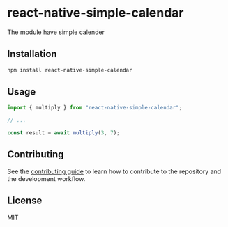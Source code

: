 # react-native-simple-calendar

The module have simple calender

## Installation

```sh
npm install react-native-simple-calendar
```

## Usage

```js
import { multiply } from "react-native-simple-calendar";

// ...

const result = await multiply(3, 7);
```

## Contributing

See the [contributing guide](CONTRIBUTING.md) to learn how to contribute to the repository and the development workflow.

## License

MIT
